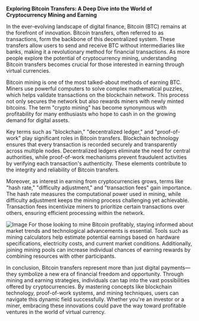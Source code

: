 **Exploring Bitcoin Transfers: A Deep Dive into the World of Cryptocurrency Mining and Earning**

In the ever-evolving landscape of digital finance, Bitcoin (BTC) remains at the forefront of innovation. Bitcoin transfers, often referred to as transactions, form the backbone of this decentralized system. These transfers allow users to send and receive BTC without intermediaries like banks, making it a revolutionary method for financial transactions. As more people explore the potential of cryptocurrency mining, understanding Bitcoin transfers becomes crucial for those interested in earning through virtual currencies.

Bitcoin mining is one of the most talked-about methods of earning BTC. Miners use powerful computers to solve complex mathematical puzzles, which helps validate transactions on the blockchain network. This process not only secures the network but also rewards miners with newly minted bitcoins. The term "crypto mining" has become synonymous with profitability for many enthusiasts who hope to cash in on the growing demand for digital assets.

Key terms such as "blockchain," "decentralized ledger," and "proof-of-work" play significant roles in Bitcoin transfers. Blockchain technology ensures that every transaction is recorded securely and transparently across multiple nodes. Decentralized ledgers eliminate the need for central authorities, while proof-of-work mechanisms prevent fraudulent activities by verifying each transaction's authenticity. These elements contribute to the integrity and reliability of Bitcoin transfers.

Moreover, as interest in earning from cryptocurrencies grows, terms like "hash rate," "difficulty adjustment," and "transaction fees" gain importance. The hash rate measures the computational power used in mining, while difficulty adjustment keeps the mining process challenging yet achievable. Transaction fees incentivize miners to prioritize certain transactions over others, ensuring efficient processing within the network.


![Image](https://github.com/user-attachments/assets/b8266eee-691e-4ee1-99ef-bfa10d234fd4)
For those looking to mine Bitcoin profitably, staying informed about market trends and technological advancements is essential. Tools such as mining calculators help estimate potential earnings based on hardware specifications, electricity costs, and current market conditions. Additionally, joining mining pools can increase individual chances of earning rewards by combining resources with other participants.

In conclusion, Bitcoin transfers represent more than just digital payments—they symbolize a new era of financial freedom and opportunity. Through mining and earning strategies, individuals can tap into the vast possibilities offered by cryptocurrencies. By mastering concepts like blockchain technology, proof-of-work systems, and mining techniques, users can navigate this dynamic field successfully. Whether you're an investor or a miner, embracing these innovations could pave the way toward profitable ventures in the world of virtual currency.